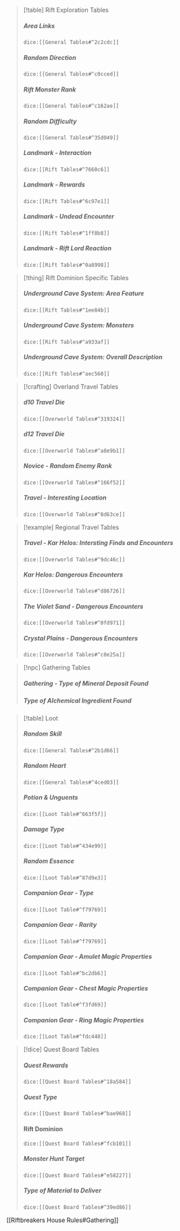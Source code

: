 > [!table] Rift Exploration Tables
> ##### Area Links
>`dice:[[General Tables#^2c2cdc]]`
>
>##### Random Direction
>`dice:[[General Tables#^c0cced]]`
>
>##### Rift Monster Rank
>`dice:[[General Tables#^c162ae]]`
>
>##### Random Difficulty
>`dice:[[General Tables#^35d049]]`
>
> ##### Landmark - Interaction
>`dice:[[Rift Tables#^7660c6]]`
>
> ##### Landmark - Rewards
>`dice:[[Rift Tables#^6c97e1]]`
>
> ##### Landmark - Undead Encounter
>`dice:[[Rift Tables#^1ff8b8]]`
>
> ##### Landmark - Rift Lord Reaction
>`dice:[[Rift Tables#^0a8998]]`

> [!thing] Rift Dominion Specific Tables
>##### Underground Cave System: Area Feature
>`dice:[[Rift Tables#^1ee84b]]`
>
>##### Underground Cave System: Monsters
>`dice:[[Rift Tables#^a933af]]`
>
> ##### Underground Cave System: Overall Description
>`dice:[[Rift Tables#^aec560]]`
>

> [!crafting] Overland Travel Tables
>##### d10 Travel Die
>`dice:[[Overworld Tables#^319324]]`
>
>##### d12 Travel Die
>`dice:[[Overworld Tables#^a8e9b1]]`
>
>##### Novice - Random Enemy Rank
>`dice:[[Overworld Tables#^166f52]]`
>
>##### Travel - Interesting Location
> `dice:[[Overworld Tables#^8d63ce]]`
> 

> [!example] Regional Travel Tables
>##### Travel - Kar Helos: Intersting Finds and Encounters
>`dice:[[Overworld Tables#^9dc46c]]`
>
>##### Kar Helos: Dangerous Encounters
>`dice:[[Overworld Tables#^d86726]]`
>
>##### The Violet Sand - Dangerous Encounters
> `dice:[[Overworld Tables#^0fd971]]`
> 
>##### Crystal Plains - Dangerous Encounters
> `dice:[[Overworld Tables#^c8e25a]]`

>[!npc] Gathering Tables
>
>##### Gathering - Type of Mineral Deposit Found
>
>##### Type of Alchemical Ingredient Found


>[!table] Loot
>
>##### Random Skill
>`dice:[[General Tables#^2b1d66]]`
>
>##### Random Heart
>`dice:[[General Tables#^4ced03]]`
>
>##### Potion & Unguents
>`dice:[[Loot Table#^663f5f]]`
>
>##### Damage Type
>`dice:[[Loot Table#^434e99]]`
>
>##### Random Essence
>`dice:[[Loot Table#^87d9e3]]`
>
>##### Companion Gear - Type
>`dice:[[Loot Table#^f79769]]`
>
>##### Companion Gear - Rarity
>`dice:[[Loot Table#^f79769]]`
>
>##### Companion Gear - Amulet Magic Properties
>`dice:[[Loot Table#^bc2db6]]`
>
>##### Companion Gear - Chest Magic Properties
>`dice:[[Loot Table#^f3fd69]]`
>
>##### Companion Gear - Ring Magic Properties
>`dice:[[Loot Table#^fdc448]]`

>[!dice] Quest Board Tables
>
>##### Quest Rewards
>`dice:[[Quest Board Tables#^18a584]]`
>
>##### Quest Type
>`dice:[[Quest Board Tables#^bae968]]`
>
>#### Rift Dominion
>`dice:[[Quest Board Tables#^fcb101]]`
>
>##### Monster Hunt Target
>`dice:[[Quest Board Tables#^e58227]]`
>
>##### Type of Material to Deliver
>`dice:[[Quest Board Tables#^39ed86]]`

[[Riftbreakers House Rules#Gathering]]







